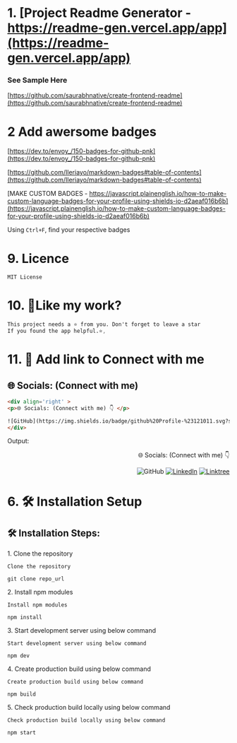 # 1. [Project Readme Generator - https://readme-gen.vercel.app/app](https://readme-gen.vercel.app/app)

### See Sample Here
[https://github.com/saurabhnative/create-frontend-readme](https://github.com/saurabhnative/create-frontend-readme)

# 2 Add awersome badges

[https://dev.to/envoy_/150-badges-for-github-pnk](https://dev.to/envoy_/150-badges-for-github-pnk)

[https://github.com/Ileriayo/markdown-badges#table-of-contents](https://github.com/Ileriayo/markdown-badges#table-of-contents)

[MAKE CUSTOM BADGES - https://javascript.plainenglish.io/how-to-make-custom-language-badges-for-your-profile-using-shields-io-d2aeaf016b6b](https://javascript.plainenglish.io/how-to-make-custom-language-badges-for-your-profile-using-shields-io-d2aeaf016b6b)

Using `Ctrl+F`, find your respective badges

[]()

# 9. Licence

```css
MIT License
```

# 10. 💖Like my work?

```css
This project needs a ⭐️ from you. Don't forget to leave a star 
If you found the app helpful.⭐️,
```

# 11. 🔗 Add link to Connect with me 

## 🌐 Socials: (Connect with me)
```html
<div align='right' > 
<p>🌐 Socials: (Connect with me) 👇 </p>

![GitHub](https://img.shields.io/badge/github%20Profile-%23121011.svg?style=for-the-badge&logo=github&logoColor=white&style='') [![LinkedIn](https://img.shields.io/badge/LinkedIn-%230077B5.svg?logo=linkedin&logoColor=white)](https://linkedin.com/in/krayush1109) [![Linktree](https://img.shields.io/badge/linktree-39E09B?style=for-the-badge&logo=linktree&logoColor=white&style)](https://linktr.ee/krayush1109)
</div>
```
Output:
<div align='right' > 
<p>🌐 Socials: (Connect with me) 👇 </p>

![GitHub](https://img.shields.io/badge/github%20Profile-%23121011.svg?style=for-the-badge&logo=github&logoColor=white&style='') [![LinkedIn](https://img.shields.io/badge/LinkedIn-%230077B5.svg?logo=linkedin&logoColor=white)](https://linkedin.com/in/krayush1109) [![Linktree](https://img.shields.io/badge/linktree-39E09B?style=for-the-badge&logo=linktree&logoColor=white&style)](https://linktr.ee/krayush1109)
</div>

# 6. 🛠️ Installation Setup

<h2>🛠️ Installation Steps:</h2>

<p>1. Clone the repository</p>

`Clone the repository`

```
git clone repo_url
```

<p>2. Install npm modules</p>

`Install npm modules`

```
npm install
```

<p>3. Start development server using below command</p>

`Start development server using below command`

```
npm dev
```
<!-- **Note:** For running authentication using auth0 service create a `.env.local` file and add changes as per official article:-
<a href="https://auth0.com/docs/quickstart/webapp/nextjs/01-login#configure-the-sdk">Auth0 Next.js Quick Start</a> -->

<p>4. Create production build using below command</p>

`Create production build using below command`

```
npm build
```

<p>5. Check production build locally using below command</p>

`Check production build locally using below command`

```
npm start
```


